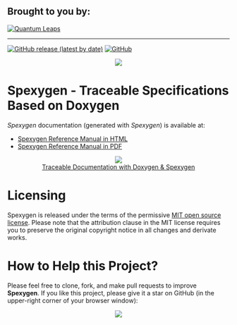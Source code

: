 ## Brought to you by:
[![Quantum Leaps](https://www.state-machine.com/attachments/logo_ql_400.png)](https://www.state-machine.com)
<hr>

[![GitHub release (latest by date)](https://img.shields.io/github/v/release/QuantumLeaps/spexygen)](https://github.com/QuantumLeaps/spexygen/releases/latest)
[![GitHub](https://img.shields.io/github/license/QuantumLeaps/spexygen)](https://github.com/QuantumLeaps/spexygen/blob/main/LICENSE)

<p align="center">
<a href="https://www.state-machine.com/spexygen">
<img src="https://www.state-machine.com/spexygen/banner_spexygen.webp"/></a>
</p>

# Spexygen - Traceable Specifications Based on Doxygen
_Spexygen_ documentation (generated with _Spexygen_) is available at:
- [Spexygen Reference Manual in HTML](https://www.state-machine.com/spexygen)
- [Spexygen Reference Manual in PDF](https://www.state-machine.com/spexygen/DOC_MAN_SPX.pdf)

<p align="center">
<a href="https://youtu.be/5naC_z-76Aw?si=x4Svroqv9qDdkpsE" target="_blank" title="Spexygen video">
<img src="https://www.state-machine.com/attachments/spexygen-video.jpg"><br>
Traceable Documentation with Doxygen &amp; Spexygen</a>
</p>

# Licensing
Spexygen is released under the terms of the permissive [MIT open source license](LICENSE).
Please note that the attribution clause in the MIT license requires you to preserve
the original copyright notice in all changes and derivate works.

# How to Help this Project?
Please feel free to clone, fork, and make pull requests to improve **Spexygen**.
If you like this project, please give it a star on GitHub (in the upper-right corner
of your browser window):

<p align="center">
<img src="https://www.state-machine.com/attachments/github-star.jpg"/>
</p>
